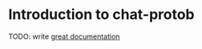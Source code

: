# Introduction to chat-protob

TODO: write [great documentation](http://jacobian.org/writing/great-documentation/what-to-write/)
